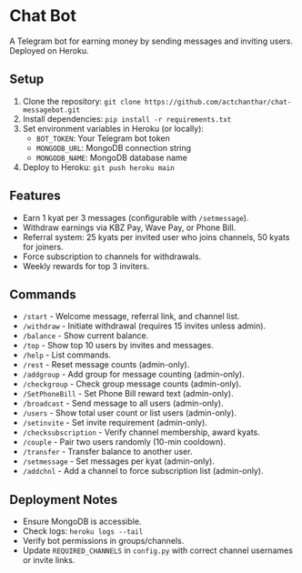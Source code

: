 # Chat Bot
A Telegram bot for earning money by sending messages and inviting users. Deployed on Heroku.

## Setup
1. Clone the repository: `git clone https://github.com/actchanthar/chat-messagebot.git`
2. Install dependencies: `pip install -r requirements.txt`
3. Set environment variables in Heroku (or locally):
   - `BOT_TOKEN`: Your Telegram bot token
   - `MONGODB_URL`: MongoDB connection string
   - `MONGODB_NAME`: MongoDB database name
4. Deploy to Heroku: `git push heroku main`

## Features
- Earn 1 kyat per 3 messages (configurable with `/setmessage`).
- Withdraw earnings via KBZ Pay, Wave Pay, or Phone Bill.
- Referral system: 25 kyats per invited user who joins channels, 50 kyats for joiners.
- Force subscription to channels for withdrawals.
- Weekly rewards for top 3 inviters.

## Commands
- `/start` - Welcome message, referral link, and channel list.
- `/withdraw` - Initiate withdrawal (requires 15 invites unless admin).
- `/balance` - Show current balance.
- `/top` - Show top 10 users by invites and messages.
- `/help` - List commands.
- `/rest` - Reset message counts (admin-only).
- `/addgroup` - Add group for message counting (admin-only).
- `/checkgroup` - Check group message counts (admin-only).
- `/SetPhoneBill` - Set Phone Bill reward text (admin-only).
- `/broadcast` - Send message to all users (admin-only).
- `/users` - Show total user count or list users (admin-only).
- `/setinvite` - Set invite requirement (admin-only).
- `/checksubscription` - Verify channel membership, award kyats.
- `/couple` - Pair two users randomly (10-min cooldown).
- `/transfer` - Transfer balance to another user.
- `/setmessage` - Set messages per kyat (admin-only).
- `/addchnl` - Add a channel to force subscription list (admin-only).

## Deployment Notes
- Ensure MongoDB is accessible.
- Check logs: `heroku logs --tail`
- Verify bot permissions in groups/channels.
- Update `REQUIRED_CHANNELS` in `config.py` with correct channel usernames or invite links.